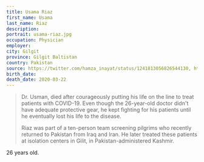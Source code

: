 ```yaml
---
title: Usama Riaz
first_name: Usama
last_name: Riaz
description: 
portrait: usama-riaz.jpg
occupation: Physician
employer: 
city: Gilgit
province: Gilgit Baltistan
country: Pakistan
source: https://twitter.com/hamza_inayat/status/1241813056826544130, https://www.upworthy.com/dr-usama-riaz-is-a-true-hero-in-fight-against-covid-19, https://www.theweek.in/news/world/2020/03/24/pakistan-26-year-old-hero-doctor-passes-away-in-fight-against-covid-19.htm
birth_date: 
death_date: 2020-03-22
---
```


> Dr. Usman, died after courageously putting his life on the line to treat patients with COVID-19. Even though the 26-year-old doctor didn't have adequate protective gear, he kept fighting for his patients until he eventually lost his life to the disease.
> 
> Riaz was part of a ten-person team screening pilgrims who recently returned to Pakistan from Iraq and Iran. He later treated these patients at isolation centers in Gilit, in Pakistan-administered Kashmir.

26 years old.